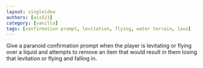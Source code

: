 ```yaml
---
layout: singleidea
authors: [ais523]
category: [vanilla]
tags: [confirmation prompt, levitation, flying, water terrain, lava]
---
```

Give a paranoid confirmation prompt when the player is levitating or flying over
a liquid and attempts to remove an item that would result in them losing that
levitation or flying and falling in.
